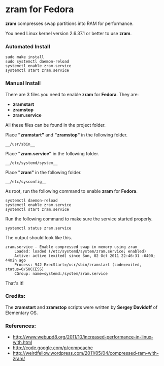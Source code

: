 # zram for Fedora

__zram__ compresses swap partitions into RAM for performance.

You need Linux kernel version 2.6.37.1 or better to use 
__zram__.

### Automated Install

    sudo make install
    sudo systemctl daemon-reload
    systemctl enable zram.service
    systemctl start zram.service

### Manual Install

There are 3 files you need to enable __zram__ for __Fedora__. They
are:

* __zramstart__
* __zramstop__
* __zram.service__

All these files can be found in the project folder.

Place __"zramstart"__ and __"zramstop"__ in the following folder.

    __/usr/sbin__

Place __"zram.service"__ in the following folder.

    __/etc/systemd/system__

Place __"zram"__ in the following folder.

    __/etc/sysconfig__

As root, run the following command to enable __zram__ for __Fedora__.

    systemctl daemon-reload
    systemctl enable zram.service
    systemctl start zram.service

Run the following command to make sure the service started properly.

    systemctl status zram.service

The output should look like this.

    zram.service - Enable compressed swap in memory using zram
        Loaded: loaded (/etc/systemd/system/zram.service; enabled)
        Active: active (exited) since Sun, 02 Oct 2011 22:46:31 -0400; 44min ago
        Process: 942 ExecStart=/usr/sbin/zramstart (code=exited, status=0/SUCCESS)
        CGroup: name=systemd:/system/zram.service

That's it!

### Credits:

The __zramstart__ and __zramstop__ scripts were written by __Sergey
Davidoff__ of Elementary OS.

### References:

* http://www.webupd8.org/2011/10/increased-performance-in-linux-with.html
* http://code.google.com/p/compcache
* http://weirdfellow.wordpress.com/2011/05/04/compressed-ram-with-zram/
